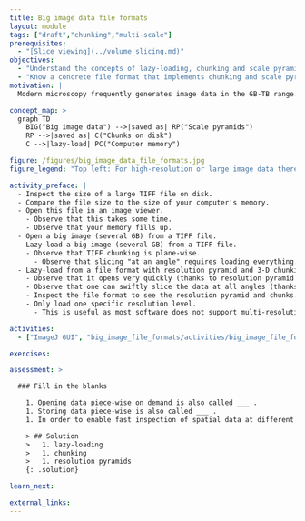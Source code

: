 ```yaml
---
title: Big image data file formats
layout: module
tags: ["draft","chunking","multi-scale"]
prerequisites:
  - "[Slice viewing](../volume_slicing.md)"
objectives:
  - "Understand the concepts of lazy-loading, chunking and scale pyramids"
  - "Know a concrete file format that implements chunking and scale pyramids"
motivation: |
  Modern microscopy frequently generates image data in the GB-TB range. Such data cannot be naively opened. First, the data may not fit into the working memory (RAM) of your computer. Second, it would take a lot of time to load the data into the memory. Thus, it is important to know about dedicated concepts and implemenations that enable swift interaction with such big image data.

concept_map: >
  graph TD
    BIG("Big image data") -->|saved as| RP("Scale pyramids")
    RP -->|saved as| C("Chunks on disk")
    C -->|lazy-load| PC("Computer memory")

figure: /figures/big_image_data_file_formats.jpg
figure_legend: "Top left: For high-resolution or large image data there can be situations where there are less pixels in the viewer window than in the data, thus only a subset can be loaded, which is hard to do in practice such that typically all data needs to be loaded, which is expensive. Having one or more downsampled versions of the data solves this issue. Bottom left: Also when zooming in there are more pixels in data space than are currently needed in viewer space. Chunked data storage allows to restrict the data loading to a smaller region in data space. Right: Examples of chunks and scale pyramids."

activity_preface: |
  - Inspect the size of a large TIFF file on disk.
  - Compare the file size to the size of your computer's memory.
  - Open this file in an image viewer.
    - Observe that this takes some time.
    - Observe that your memory fills up.
  - Open a big image (several GB) from a TIFF file.
  - Lazy-load a big image (several GB) from a TIFF file.
    - Observe that TIFF chunking is plane-wise.
      - Observe that slicing "at an angle" requires loading everything.
  - Lazy-load from a file format with resolution pyramid and 3-D chunking (e.g. OME-Zarr, BDV/XML/HDF5)
    - Observe that it opens very quickly (thanks to resolution pyramid and chunking).
    - Observe that one can swiftly slice the data at all angles (thanks to 3-D chunking).
    - Inspect the file format to see the resolution pyramid and chunks.
    - Only load one specific resolution level.
      - This is useful as most software does not support multi-resolution data for computations.

activities:
  - ["ImageJ GUI", "big_image_file_formats/activities/big_image_file_formats_imagejgui.md", "markdown"]

exercises:

assessment: >

  ### Fill in the blanks

    1. Opening data piece-wise on demand is also called ___ .
    1. Storing data piece-wise is also called ___ .
    1. In order to enable fast inspection of spatial data at different scales (like on Google maps) one can use ___ .

    > ## Solution
    >   1. lazy-loading
    >   1. chunking
    >   1. resolution pyramids
    {: .solution}

learn_next:

external_links:
---
```


